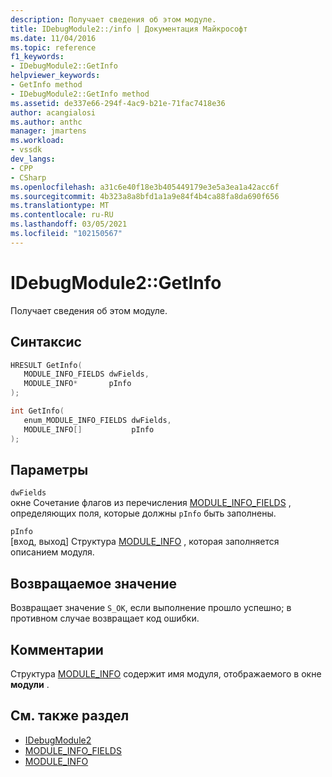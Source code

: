 ```yaml
---
description: Получает сведения об этом модуле.
title: IDebugModule2::/info | Документация Майкрософт
ms.date: 11/04/2016
ms.topic: reference
f1_keywords:
- IDebugModule2::GetInfo
helpviewer_keywords:
- GetInfo method
- IDebugModule2::GetInfo method
ms.assetid: de337e66-294f-4ac9-b21e-71fac7418e36
author: acangialosi
ms.author: anthc
manager: jmartens
ms.workload:
- vssdk
dev_langs:
- CPP
- CSharp
ms.openlocfilehash: a31c6e40f18e3b405449179e3e5a3ea1a42acc6f
ms.sourcegitcommit: 4b323a8a8bfd1a1a9e84f4b4ca88fa8da690f656
ms.translationtype: MT
ms.contentlocale: ru-RU
ms.lasthandoff: 03/05/2021
ms.locfileid: "102150567"
---
```

# <a name="idebugmodule2getinfo"></a>IDebugModule2::GetInfo
Получает сведения об этом модуле.

## <a name="syntax"></a>Синтаксис

```cpp
HRESULT GetInfo( 
   MODULE_INFO_FIELDS dwFields,
   MODULE_INFO*       pInfo
);
```

```cpp
int GetInfo( 
   enum_MODULE_INFO_FIELDS dwFields,
   MODULE_INFO[]           pInfo
);
```

## <a name="parameters"></a>Параметры
`dwFields`\
окне Сочетание флагов из перечисления [MODULE_INFO_FIELDS](../../../extensibility/debugger/reference/module-info-fields.md) , определяющих поля, которые должны `pInfo` быть заполнены.

`pInfo`\
[вход, выход] Структура [MODULE_INFO](../../../extensibility/debugger/reference/module-info.md) , которая заполняется описанием модуля.

## <a name="return-value"></a>Возвращаемое значение
 Возвращает значение `S_OK`, если выполнение прошло успешно; в противном случае возвращает код ошибки.

## <a name="remarks"></a>Комментарии
 Структура [MODULE_INFO](../../../extensibility/debugger/reference/module-info.md) содержит имя модуля, отображаемого в окне **модули** .

## <a name="see-also"></a>См. также раздел
- [IDebugModule2](../../../extensibility/debugger/reference/idebugmodule2.md)
- [MODULE_INFO_FIELDS](../../../extensibility/debugger/reference/module-info-fields.md)
- [MODULE_INFO](../../../extensibility/debugger/reference/module-info.md)
